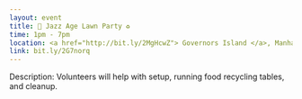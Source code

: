 ```yaml
---
layout: event
title: 🎷 Jazz Age Lawn Party ♻️
time: 1pm - 7pm
location: <a href="http://bit.ly/2MgHcwZ"> Governors Island </a>, Manhattan
link: bit.ly/2G7norq
---
```

Description: Volunteers will help with setup, running food recycling tables, and cleanup.
